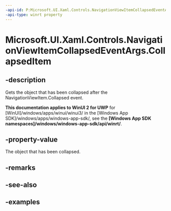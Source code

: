 ```yaml
---
-api-id: P:Microsoft.UI.Xaml.Controls.NavigationViewItemCollapsedEventArgs.CollapsedItem
-api-type: winrt property
---
```


# Microsoft.UI.Xaml.Controls.NavigationViewItemCollapsedEventArgs.CollapsedItem

<!--
public object CollapsedItem { get; }
-->


## -description
Gets the object that has been collapsed after the NavigationViewItem.Collapsed event.

**This documentation applies to WinUI 2 for UWP** for [WinUI]/windows/apps/winui/winui3/ in the [Windows App SDK]/windows/apps/windows-app-sdk/, see the **[Windows App SDK namespaces]/windows/windows-app-sdk/api/winrt/**.

## -property-value
The object that has been collapsed.

## -remarks

## -see-also

## -examples


